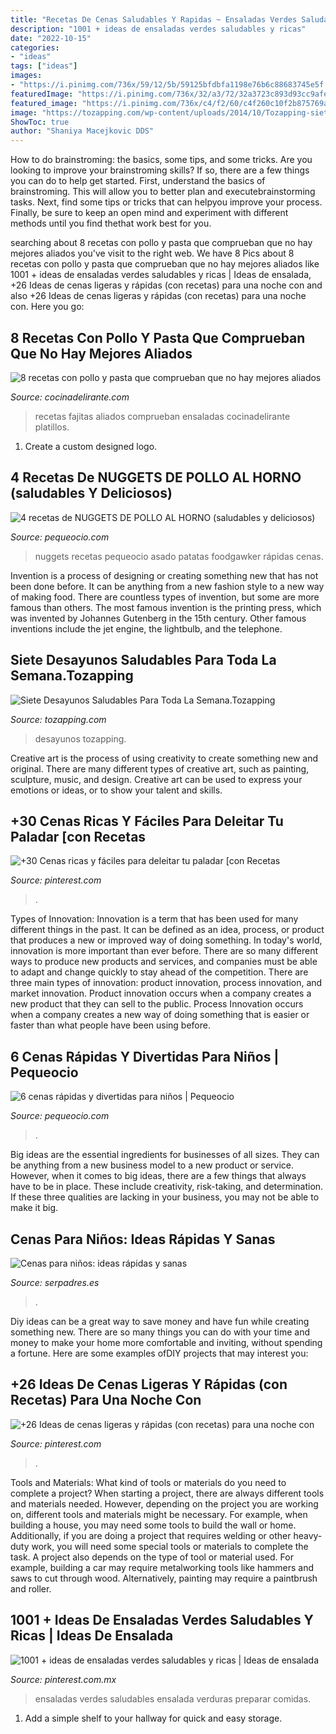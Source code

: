 ```yaml
---
title: "Recetas De Cenas Saludables Y Rapidas ~ Ensaladas Verdes Saludables Ensalada Verduras Preparar Comidas"
description: "1001 + ideas de ensaladas verdes saludables y ricas"
date: "2022-10-15"
categories:
- "ideas"
tags: ["ideas"]
images:
- "https://i.pinimg.com/736x/59/12/5b/59125bfdbfa1198e76b6c88683745e5f.jpg"
featuredImage: "https://i.pinimg.com/736x/32/a3/72/32a3723c893d93cc9afe7f2d0cbf08ee.jpg"
featured_image: "https://i.pinimg.com/736x/c4/f2/60/c4f260c10f2b875769a33219ebb46a14.jpg"
image: "https://tozapping.com/wp-content/uploads/2014/10/Tozapping-siete-desayunos-saludables-para-toda-la-semana-736x640.jpg"
ShowToc: true
author: "Shaniya Macejkovic DDS"
---
```



How to do brainstroming: the basics, some tips, and some tricks.
Are you looking to improve your brainstroming skills? If so, there are a few things you can do to help get started. First, understand the basics of brainstroming. This will allow you to better plan and executebrainstorming tasks. Next, find some tips or tricks that can helpyou improve your process. Finally, be sure to keep an open mind and experiment with different methods until you find thethat work best for you.

	

		
searching about 8 recetas con pollo y pasta que comprueban que no hay mejores aliados you've visit to the right web. We have 8 Pics about 8 recetas con pollo y pasta que comprueban que no hay mejores aliados like 1001 + ideas de ensaladas verdes saludables y ricas | Ideas de ensalada, +26 Ideas de cenas ligeras y rápidas (con recetas) para una noche con and also +26 Ideas de cenas ligeras y rápidas (con recetas) para una noche con. Here you go:
		
    
## 8 Recetas Con Pollo Y Pasta Que Comprueban Que No Hay Mejores Aliados

<img loading=lazy src="http://cdn2.cocinadelirante.com/sites/default/files/styles/gallerie/public/ensalada_pasta_con_pollo.jpg" onerror="this.onerror=null;this.src='https://tse4.mm.bing.net/th?id=OIP.rxMye2qrBzEpXLmG7iUVhQHaFj&amp;pid=15.1';" alt="8 recetas con pollo y pasta que comprueban que no hay mejores aliados">

_Source: cocinadelirante.com_

>recetas fajitas aliados comprueban ensaladas cocinadelirante platillos. 

	

1. Create a custom designed logo.

    
## 4 Recetas De NUGGETS DE POLLO AL HORNO (saludables Y Deliciosos)

<img loading=lazy src="https://www.pequeocio.com/wp-content/uploads/2015/04/nuggets-de-pollo.jpg" onerror="this.onerror=null;this.src='https://tse1.mm.bing.net/th?id=OIP.0P2qmbRQWWzqH4oIErZl0wHaHa&amp;pid=15.1';" alt="4 recetas de NUGGETS DE POLLO AL HORNO (saludables y deliciosos)">

_Source: pequeocio.com_

>nuggets recetas pequeocio asado patatas foodgawker rápidas cenas. 

	

Invention is a process of designing or creating something new that has not been done before. It can be anything from a new fashion style to a new way of making food. There are countless types of invention, but some are more famous than others. The most famous invention is the printing press, which was invented by Johannes Gutenberg in the 15th century. Other famous inventions include the jet engine, the lightbulb, and the telephone.

    
## Siete Desayunos Saludables Para Toda La Semana.Tozapping

<img loading=lazy src="https://tozapping.com/wp-content/uploads/2014/10/Tozapping-siete-desayunos-saludables-para-toda-la-semana-736x640.jpg" onerror="this.onerror=null;this.src='https://tse2.mm.bing.net/th?id=OIP.YKff8YNa53-IZHURQCCSLQHaGc&amp;pid=15.1';" alt="Siete Desayunos Saludables Para Toda La Semana.Tozapping">

_Source: tozapping.com_

>desayunos tozapping. 

	

Creative art is the process of using creativity to create something new and original. There are many different types of creative art, such as painting, sculpture, music, and design. Creative art can be used to express your emotions or ideas, or to show your talent and skills.

    
## +30 Cenas Ricas Y Fáciles Para Deleitar Tu Paladar [con Recetas

<img loading=lazy src="https://i.pinimg.com/736x/c4/f2/60/c4f260c10f2b875769a33219ebb46a14.jpg" onerror="this.onerror=null;this.src='https://tse2.mm.bing.net/th?id=OIP.tnVPA3B4ocrzkE05UvLaqAHaLG&amp;pid=15.1';" alt="+30 Cenas ricas y fáciles para deleitar tu paladar [con Recetas">

_Source: pinterest.com_

>. 

	

Types of Innovation:
Innovation is a term that has been used for many different things in the past. It can be defined as an idea, process, or product that produces a new or improved way of doing something. In today's world, innovation is more important than ever before. There are so many different ways to produce new products and services, and companies must be able to adapt and change quickly to stay ahead of the competition. 
There are three main types of innovation: product innovation, process innovation, and market innovation. Product innovation occurs when a company creates a new product that they can sell to the public. Process Innovation occurs when a company creates a new way of doing something that is easier or faster than what people have been using before.

    
## 6 Cenas Rápidas Y Divertidas Para Niños | Pequeocio

<img loading=lazy src="https://www.pequeocio.com/wp-content/uploads/2014/08/Quesitos-empanados-Pequerecetas.jpg" onerror="this.onerror=null;this.src='https://tse3.mm.bing.net/th?id=OIP.Evf1nlaYz7i4F8D5elaiFAHaK_&amp;pid=15.1';" alt="6 cenas rápidas y divertidas para niños | Pequeocio">

_Source: pequeocio.com_

>. 

	

Big ideas are the essential ingredients for businesses of all sizes. They can be anything from a new business model to a new product or service. However, when it comes to big ideas, there are a few things that always have to be in place. These include creativity, risk-taking, and determination. If these three qualities are lacking in your business, you may not be able to make it big.

    
## Cenas Para Niños: Ideas Rápidas Y Sanas

<img loading=lazy src="https://estaticos.serpadres.es/uploads/images/article/5ea672135bafe86a829b8ea5/cenasSOCIAL.jpg" onerror="this.onerror=null;this.src='https://tse2.mm.bing.net/th?id=OIP.zQ3CstU2_ypvvnrfHsHAuQHaD4&amp;pid=15.1';" alt="Cenas para niños: ideas rápidas y sanas">

_Source: serpadres.es_

>. 

	

Diy ideas can be a great way to save money and have fun while creating something new. There are so many things you can do with your time and money to make your home more comfortable and inviting, without spending a fortune. Here are some examples ofDIY projects that may interest you: 

    
## +26 Ideas De Cenas Ligeras Y Rápidas (con Recetas) Para Una Noche Con

<img loading=lazy src="https://i.pinimg.com/736x/32/a3/72/32a3723c893d93cc9afe7f2d0cbf08ee.jpg" onerror="this.onerror=null;this.src='https://tse3.mm.bing.net/th?id=OIP.vVAuMZzZrdGDfT3Qs9PA1QHaLH&amp;pid=15.1';" alt="+26 Ideas de cenas ligeras y rápidas (con recetas) para una noche con">

_Source: pinterest.com_

>. 

	

Tools and Materials: What kind of tools or materials do you need to complete a project?
When starting a project, there are always different tools and materials needed. However, depending on the project you are working on, different tools and materials might be necessary.  For example, when building a house, you may need some tools to build the wall or home.  Additionally, if you are doing a project that requires welding or other heavy-duty work, you will need some special tools or materials to complete the task.   A project also depends on the type of tool or material used. For example, building a car may require metalworking tools like hammers and saws to cut through wood. Alternatively, painting may require a paintbrush and roller.

    
## 1001 + Ideas De Ensaladas Verdes Saludables Y Ricas | Ideas De Ensalada

<img loading=lazy src="https://i.pinimg.com/736x/59/12/5b/59125bfdbfa1198e76b6c88683745e5f.jpg" onerror="this.onerror=null;this.src='https://tse2.mm.bing.net/th?id=OIP.ZoCQlSkc0nUTz02aGbAXbQHaLL&amp;pid=15.1';" alt="1001 + ideas de ensaladas verdes saludables y ricas | Ideas de ensalada">

_Source: pinterest.com.mx_

>ensaladas verdes saludables ensalada verduras preparar comidas. 

	

1. Add a simple shelf to your hallway for quick and easy storage.

